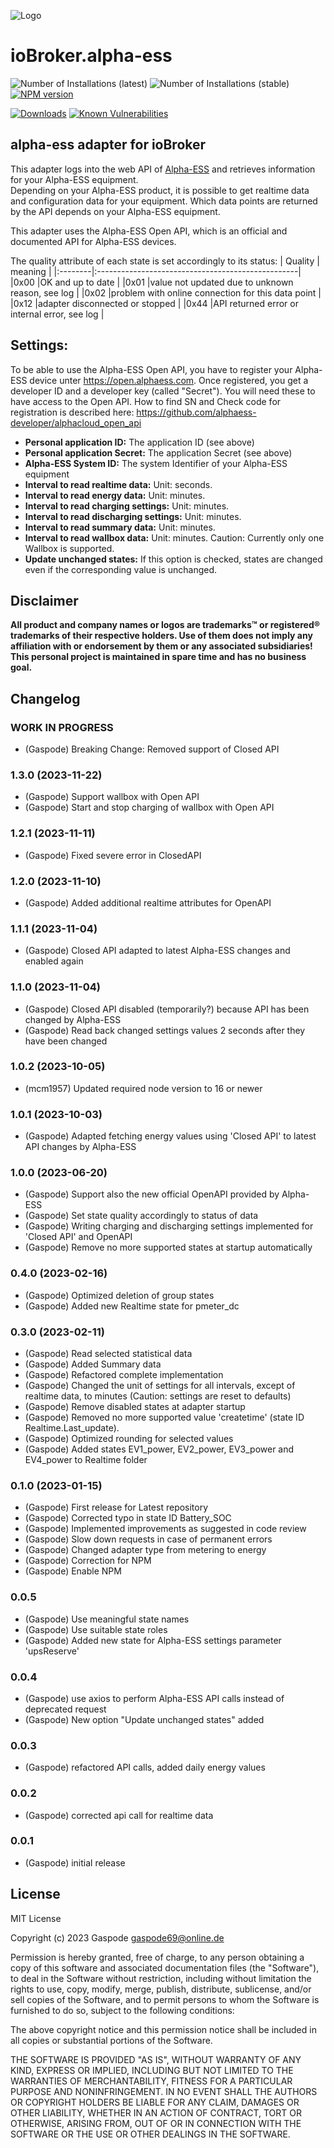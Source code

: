 ![Logo](admin/alpha-ess.png)

# ioBroker.alpha-ess

![Number of Installations (latest)](http://iobroker.live/badges/alpha-ess-installed.svg)
![Number of Installations (stable)](http://iobroker.live/badges/alpha-ess-stable.svg)
[![NPM version](http://img.shields.io/npm/v/iobroker.alpha-ess.svg)](https://www.npmjs.com/package/iobroker.alpha-ess)

[![Downloads](https://img.shields.io/npm/dm/iobroker.alpha-ess.svg)](https://www.npmjs.com/package/iobroker.alpha-ess)
[![Known Vulnerabilities](https://snyk.io/test/github/Gaspode69/ioBroker.alpha-ess/badge.svg)](https://snyk.io/test/github/Gaspode69/ioBroker.alpha-ess)

## alpha-ess adapter for ioBroker

This adapter logs into the web API of [Alpha-ESS](https://www.alphaess.com/) and retrieves information for your Alpha-ESS equipment.\
Depending on your Alpha-ESS product, it is possible to get realtime data and configuration data for your equipment. Which data points are returned by the API depends on your Alpha-ESS equipment.

This adapter uses the Alpha-ESS Open API, which is an official and documented API for Alpha-ESS devices.

The quality attribute of each state is set accordingly to its status:
| Quality | meaning |
|:--------|:--------------------------------------------------|
|0x00 |OK and up to date |
|0x01 |value not updated due to unknown reason, see log |
|0x02 |problem with online connection for this data point |
|0x12 |adapter disconnected or stopped |
|0x44 |API returned error or internal error, see log |

## Settings:

To be able to use the Alpha-ESS Open API, you have to register your Alpha-ESS device unter https://open.alphaess.com. Once registered, you get a developer ID and a developer key (called "Secret"). You will need these to have access to the Open API.
How to find SN and Check code for registration is described here: https://github.com/alphaess-developer/alphacloud_open_api

-   **Personal application ID:** The application ID (see above)
-   **Personal application Secret:** The application Secret (see above)
-   **Alpha-ESS System ID:** The system Identifier of your Alpha-ESS equipment
-   **Interval to read realtime data:** Unit: seconds.
-   **Interval to read energy data:** Unit: minutes.
-   **Interval to read charging settings:** Unit: minutes.
-   **Interval to read discharging settings:** Unit: minutes.
-   **Interval to read summary data:** Unit: minutes.
-   **Interval to read wallbox data:** Unit: minutes. Caution: Currently only one Wallbox is supported.
-   **Update unchanged states:** If this option is checked, states are changed even if the corresponding value is unchanged.

## Disclaimer

**All product and company names or logos are trademarks™ or registered® trademarks of their respective holders. Use of them does not imply any affiliation with or endorsement by them or any associated subsidiaries! This personal project is maintained in spare time and has no business goal.**

## Changelog

### **WORK IN PROGRESS**

-   (Gaspode) Breaking Change: Removed support of Closed API

### 1.3.0 (2023-11-22)

-   (Gaspode) Support wallbox with Open API
-   (Gaspode) Start and stop charging of wallbox with Open API

### 1.2.1 (2023-11-11)

-   (Gaspode) Fixed severe error in ClosedAPI

### 1.2.0 (2023-11-10)

-   (Gaspode) Added additional realtime attributes for OpenAPI

### 1.1.1 (2023-11-04)

-   (Gaspode) Closed API adapted to latest Alpha-ESS changes and enabled again

### 1.1.0 (2023-11-04)

-   (Gaspode) Closed API disabled (temporarily?) because API has been changed by Alpha-ESS
-   (Gaspode) Read back changed settings values 2 seconds after they have been changed

### 1.0.2 (2023-10-05)

-   (mcm1957) Updated required node version to 16 or newer

### 1.0.1 (2023-10-03)

-   (Gaspode) Adapted fetching energy values using 'Closed API' to latest API changes by Alpha-ESS

### 1.0.0 (2023-06-20)

-   (Gaspode) Support also the new official OpenAPI provided by Alpha-ESS
-   (Gaspode) Set state quality accordingly to status of data
-   (Gaspode) Writing charging and discharging settings implemented for 'Closed API' and OpenAPI
-   (Gaspode) Remove no more supported states at startup automatically

### 0.4.0 (2023-02-16)

-   (Gaspode) Optimized deletion of group states
-   (Gaspode) Added new Realtime state for pmeter_dc

### 0.3.0 (2023-02-11)

-   (Gaspode) Read selected statistical data
-   (Gaspode) Added Summary data
-   (Gaspode) Refactored complete implementation
-   (Gaspode) Changed the unit of settings for all intervals, except of realtime data, to minutes (Caution: settings are reset to defaults)
-   (Gaspode) Remove disabled states at adapter startup
-   (Gaspode) Removed no more supported value 'createtime' (state ID Realtime.Last_update).
-   (Gaspode) Optimized rounding for selected values
-   (Gaspode) Added states EV1_power, EV2_power, EV3_power and EV4_power to Realtime folder

### 0.1.0 (2023-01-15)

-   (Gaspode) First release for Latest repository
-   (Gaspode) Corrected typo in state ID Battery_SOC
-   (Gaspode) Implemented improvements as suggested in code review
-   (Gaspode) Slow down requests in case of permanent errors
-   (Gaspode) Changed adapter type from metering to energy
-   (Gaspode) Correction for NPM
-   (Gaspode) Enable NPM

### 0.0.5

-   (Gaspode) Use meaningful state names
-   (Gaspode) Use suitable state roles
-   (Gaspode) Added new state for Alpha-ESS settings parameter 'upsReserve'

### 0.0.4

-   (Gaspode) use axios to perform Alpha-ESS API calls instead of deprecated request
-   (Gaspode) New option "Update unchanged states" added

### 0.0.3

-   (Gaspode) refactored API calls, added daily energy values

### 0.0.2

-   (Gaspode) corrected api call for realtime data

### 0.0.1

-   (Gaspode) initial release

## License

MIT License

Copyright (c) 2023 Gaspode <gaspode69@online.de>

Permission is hereby granted, free of charge, to any person obtaining a copy
of this software and associated documentation files (the "Software"), to deal
in the Software without restriction, including without limitation the rights
to use, copy, modify, merge, publish, distribute, sublicense, and/or sell
copies of the Software, and to permit persons to whom the Software is
furnished to do so, subject to the following conditions:

The above copyright notice and this permission notice shall be included in all
copies or substantial portions of the Software.

THE SOFTWARE IS PROVIDED "AS IS", WITHOUT WARRANTY OF ANY KIND, EXPRESS OR
IMPLIED, INCLUDING BUT NOT LIMITED TO THE WARRANTIES OF MERCHANTABILITY,
FITNESS FOR A PARTICULAR PURPOSE AND NONINFRINGEMENT. IN NO EVENT SHALL THE
AUTHORS OR COPYRIGHT HOLDERS BE LIABLE FOR ANY CLAIM, DAMAGES OR OTHER
LIABILITY, WHETHER IN AN ACTION OF CONTRACT, TORT OR OTHERWISE, ARISING FROM,
OUT OF OR IN CONNECTION WITH THE SOFTWARE OR THE USE OR OTHER DEALINGS IN THE
SOFTWARE.
